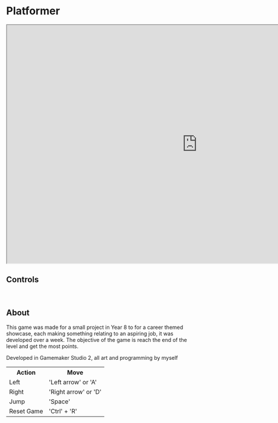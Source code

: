 # Platformer
<iframe width="1024" height="640" src="https://locstock.dev/MarioLike/"></iframe>

## Controls

<table>  
  <tr>  <th>Action</th>        <th>Move</th>                         </tr>  
  <tr>  <td>Left</td>             <td>'Left arrow' or 'A'</td>      </tr>  
  <tr>  <td>Right</td>           <td> 'Right arrow' or 'D' </td> </tr>  
  <tr>  <td>Jump</td>           <td> 'Space' </td>                   </tr>  
  <tr>  <td>Reset Game</td> <td>  'Ctrl' + 'R'</td>              </tr>  

## About
This game was made for a small project in Year 8 to for a career themed showcase, each making something relating to an aspiring job, it was developed over a week. The objective of the game is reach the end of the level and get the most points.

Developed in Gamemaker Studio 2, all art and programming by myself
